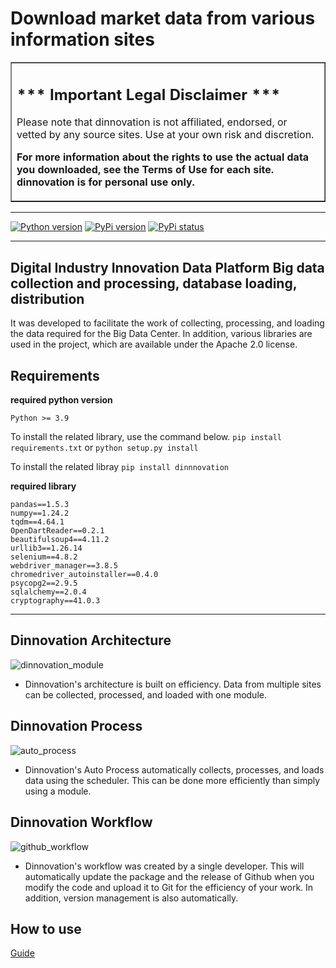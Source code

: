 # Download market data from various information sites

<table border=1 cellpadding=10><tr><td>

*** Important Legal Disclaimer ***
---
Please note that dinnovation is not affiliated, endorsed, or vetted by any source sites. Use at your own risk and discretion.

**For more information about the rights to use the actual data you downloaded, see the Terms of Use for each site. dinnovation is for personal use only.**

</td></tr></table>

---

<a target="new" href="https://pypi.python.org/pypi/dinnovation"><img border=0 src="https://img.shields.io/badge/python-3.9+-blue.svg?style=flat" alt="Python version"></a>
<a target="new" href="https://pypi.python.org/pypi/dinnovation"><img border=0 src="https://img.shields.io/pypi/v/yfinance.svg?maxAge=60%" alt="PyPi version"></a>
<a target="new" href="https://pypi.python.org/pypi/dinnovation"><img border=0 src="https://img.shields.io/pypi/status/yfinance.svg?maxAge=60" alt="PyPi status"></a>


---

## Digital Industry Innovation Data Platform Big data collection and processing, database loading, distribution

It was developed to facilitate the work of collecting, processing, and loading the data required for the Big Data Center.
In addition, various libraries are used in the project, which are available under the Apache 2.0 license.

## Requirements

**required python version**

```Python >= 3.9```

To install the related library, use the command below.
``` pip install requirements.txt ```
or
``` python setup.py install ```

To install the related libray
``` pip install dinnnovation ```

**required library**

```
pandas==1.5.3
numpy==1.24.2
tqdm==4.64.1
OpenDartReader==0.2.1
beautifulsoup4==4.11.2
urllib3==1.26.14
selenium==4.8.2
webdriver_manager==3.8.5
chromedriver_autoinstaller==0.4.0
psycopg2==2.9.5
sqlalchemy==2.0.4
cryptography==41.0.3
```
---
## Dinnovation Architecture

![dinnovation_module](https://github.com/cmblir/dinnovation/assets/75519839/9349976d-8774-4831-b17e-716d9a3f3498)
- Dinnovation's architecture is built on efficiency. Data from multiple sites can be collected, processed, and loaded with one module.

## Dinnovation Process

![auto_process](https://github.com/cmblir/dinnovation/assets/75519839/b0fba513-de33-49b2-96a6-b182ca5965d7)
- Dinnovation's Auto Process automatically collects, processes, and loads data using the scheduler. This can be done more efficiently than simply using a module.


## Dinnovation Workflow

![github_workflow](https://github.com/cmblir/dinnovation/assets/75519839/462facc4-8926-481b-8963-8c55f7941ddb)
- Dinnovation's workflow was created by a single developer. This will automatically update the package and the release of Github when you modify the code and upload it to Git for the efficiency of your work. In addition, version management is also automatically.

## How to use

[Guide](./quick_start/README.md)